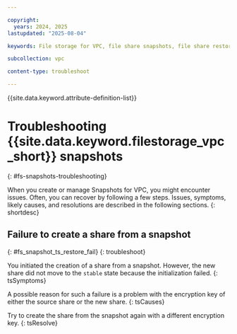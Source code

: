 ```yaml
---

copyright:
  years: 2024, 2025
lastupdated: "2025-08-04"

keywords: File storage for VPC, file share snapshots, file share restore

subcollection: vpc

content-type: troubleshoot

---
```


{{site.data.keyword.attribute-definition-list}}

# Troubleshooting {{site.data.keyword.filestorage_vpc_short}} snapshots
{: #fs-snapshots-troubleshooting}

When you create or manage Snapshots for VPC, you might encounter issues. Often, you can recover by following a few steps. Issues, symptoms, likely causes, and resolutions are described in the following sections.
{: shortdesc}

## Failure to create a share from a snapshot
{: #fs_snapshot_ts_restore_fail}
{: troubleshoot}

You initiated the creation of a share from a snapshot. However, the new share did not move to the `stable` state because the initialization failed. 
{: tsSymptoms}

A possible reason for such a failure is a problem with the encryption key of either the source share or the new share.
{: tsCauses}

Try to create the share from the snapshot again with a different encryption key.
{: tsResolve}

